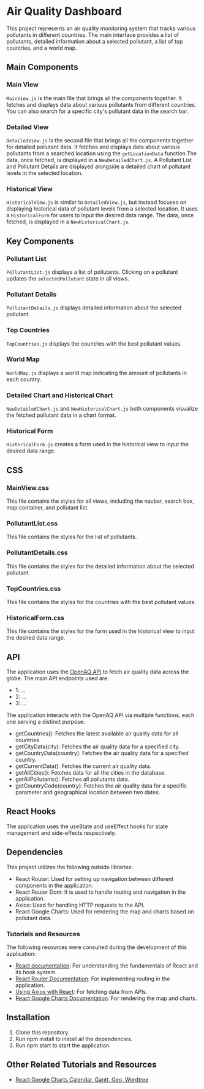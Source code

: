 # Air Quality Dashboard

This project represents an air quality monitoring system that tracks various pollutants in different countries. The main interface provides a list of pollutants, detailed information about a selected pollutant, a list of top countries, and a world map.

## Main Components

### Main View

`MainView.js` is the main file that brings all the components together. It fetches and displays data about various pollutants from different countries. You can also search for a specific city's pollutant data in the search bar.

### Detailed View

`DetailedView.js` is the second file that brings all the components together for detailed pollutant data. It fetches and displays data about various pollutants from a searched location using the `getLocationData` function.The data, once fetched, is displayed in a `NewDetailedChart.js`. A Pollutant List and Pollutant Details are displayed alongside a detailed chart of pollutant levels in the selected location.

### Historical View

`HistoricalView.js` is similar to `DetailedView.js`, but instead focuses on displaying historical data of pollutant levels from a selected location. It uses a `HistoricalForm` for users to input the desired data range. The data, once fetched, is displayed in a `NewHistoricalChart.js`.

## Key Components

### Pollutant List

`PollutantList.js` displays a list of pollutants. Clicking on a pollutant updates the `selectedPollutant` state in all views.

### Pollutant Details

`PollutantDetails.js` displays detailed information about the selected pollutant.

### Top Countries

`TopCountries.js` displays the countries with the best pollutant values.

### World Map

`WorldMap.js` displays a world map indicating the amount of pollutants in each country.

### Detailed Chart and Historical Chart

`NewDetailedChart.js` and `NewHistoricalChart.js` both components visualize the fetched pollutant data in a chart format.

### Historical Form

`HistoricalForm.js` creates a form used in the historical view to input the desired data range.

## CSS

### MainView.css

This file contains the styles for all views, including the navbar, search box, map container, and pollutant list.

### PollutantList.css

This file contains the styles for the list of pollutants.

### PollutantDetails.css

This file contains the styles for the detailed information about the selected pollutant.

### TopCountries.css

This file contains the styles for the countries with the best pollutant values.

### HistoricalForm.css

This file contains the styles for the form used in the historical view to input the desired data range.

## API

The application uses the [OpenAQ API](https://docs.openaq.org/) to fetch air quality data across the globe. The main API endpoints used are:

- 1: ...
- 2: ...
- 3: ...

The application interacts with the OpenAQ API via multiple functions, each one serving a distinct purpose:

- getCountries(): Fetches the latest available air quality data for all countries.
- getCityData(city): Fetches the air quality data for a specified city.
- getCountryData(country): Fetches the air quality data for a specified country.
- getCurrentData(): Fetches the current air quality data.
- getAllCities(): Fetches data for all the cities in the database.
- getAllPollutants(): Fetches all pollutants data.
- getCountryCode(country): Fetches the air quality data for a specific parameter and geographical location between two dates.
## React Hooks

The application uses the useState and useEffect hooks for state management and side-effects respectively.

## Dependencies

This project utilizes the following outside libraries:

- React Router: Used for setting up navigation between different components in the application.
- React Router Dom: It is used to handle routing and navigation in the application.
- Axios: Used for handling HTTP requests to the API.
- React Google Charts: Used for rendering the map and charts based on pollutant data.

### Tutorials and Resources

The following resources were consulted during the development of this application:

- [React documentation](https://legacy.reactjs.org/docs/getting-started.html): For understanding the fundamentals of React and its hook system.
- [React Router Documentation](https://reactrouter.com/en/main): For implementing routing in the application.
- [Using Axios with React](https://www.digitalocean.com/community/tutorials/react-axios-react): For fetching data from APIs.
- [React Google Charts Documentation](https://www.react-google-charts.com/): For rendering the map and charts.

## Installation

1. Clone this repository.
2. Run npm install to install all the dependencies.
3. Run npm start to start the application.

## Other Related Tutorials and Resources
- [React Google Charts Calendar, Gantt, Geo, Wordtree](https://www.youtube.com/watch?v=oX7Wqavzoc0&t=680s)


